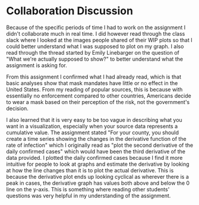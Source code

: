 # Collaboration Discussion
Because of the specific periods of time I had to work on the assignment I didn't collaborate much in real time. I did however read through the class slack where I looked at the images people shared of their WIP plots so that I could better understand what I was supposed to plot on my graph. I also read through the thread started by Emily Linebarger on the question of "What we're actually supposed to show?" to better understand what the assignment is asking for.

From this assignment I confirmed what I had already read, which is that  basic analyses show that mask mandates have little or no effect in the United States. From my reading of popular sources, this is because with essentially no enforcement compared to other countries, Americans decide to wear a mask based on their perception of the risk, not the government's decision.

I also learned that it is very easy to be too vague in describing what you want in a visualization, especially when your source data represents a cumulative value. The assignment stated "For your county, you should create a time series showing the changes in the derivative function of the rate of infection" which I originally read as "plot the second derivative of the daily confirmed cases" which would have been the third derivative of the data provided. I plotted the daily confirmed cases because I find it more intuitive for people to look at graphs and estimate the derivative by looking at how the line changes than it is to plot the actual derivative. This is because the derivative plot ends up looking cyclical as wherever there is a peak in cases, the derivative graph has values both above and below the 0 line on the y-axis. This is something where reading other students' questions was very helpful in my understanding of the assignment.